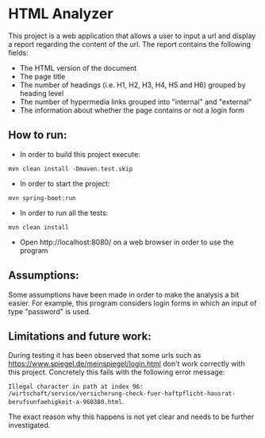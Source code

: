 # HTML Analyzer

This project is a web application that allows a user to input a url and display a report regarding the content of the url.
The report contains the following fields:
- The HTML version of the document
- The page title
- The number of headings (i.e. H1, H2, H3, H4, H5 and H6) grouped by heading level
- The number of hypermedia links grouped into "internal" and "external"
- The information about whether the page contains or not a login form

## How to run:
- In order to build this project execute:
```
mvn clean install -Dmaven.test.skip
```
- In order to start the project:
```
mvn spring-boot:run
```
- In order to run all the tests:
```
mvn clean install
```
- Open http://localhost:8080/ on a web browser in order to use the program

## Assumptions:
Some assumptions have been made in order to make the analysis a bit easier. For example, this program considers login forms in which an input of type "password" is used.

## Limitations and future work:
During testing it has been observed that some urls such as https://www.spiegel.de/meinspiegel/login.html don't work correctly with this project. Concretely this fails with the following error message: 

`Illegal character in path at index 96: /wirtschaft/service/versicherung-check-fuer-haftpflicht-hausrat-berufsunfaehigkeit-a-960380.html`.

The exact reason why this happens is not yet clear and needs to be further investigated.
